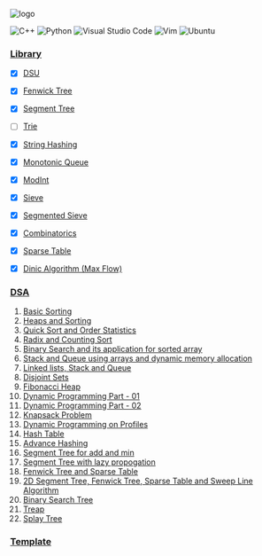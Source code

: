 ![logo](logo.png)

![C++](https://img.shields.io/badge/c++-%2300599C.svg?style=for-the-badge&logo=c%2B%2B&logoColor=white) ![Python](https://img.shields.io/badge/python-3670A0?style=for-the-badge&logo=python&logoColor=ffdd54) ![Visual Studio Code](https://img.shields.io/badge/Visual%20Studio%20Code-0078d7.svg?style=for-the-badge&logo=visual-studio-code&logoColor=white) ![Vim](https://img.shields.io/badge/VIM-%2311AB00.svg?style=for-the-badge&logo=vim&logoColor=white) ![Ubuntu](https://img.shields.io/badge/Ubuntu-E95420?style=for-the-badge&logo=ubuntu&logoColor=white)

### [Library](library)
- [x] [DSU](library/DSU.cpp)
- [x] [Fenwick Tree](library/Fenwick-Tree.cpp)
- [x] [Segment Tree](library/Segment-Tree.cpp)
- [ ] [Trie](library/Trie.cpp)
- [x] [String Hashing](library/String-Hashing.cpp)
- [x] [Monotonic Queue](library/Monotonic-Queue.cpp)
- [x] [ModInt](library/ModInt.cpp)
- [x] [Sieve](library/Sieve.cpp)
- [x] [Segmented Sieve](library/Segmented-Sieve.cpp)
- [x] [Combinatorics](library/PnC.cpp)
- [x] [Sparse Table](library/RMQ.cpp)
- [x] [Dinic Algorithm (Max Flow)](library/Dinic.cpp)


### [DSA](dsa)
1. [Basic Sorting](dsa/01)
2. [Heaps and Sorting](dsa/02) 
3. [Quick Sort and Order Statistics](dsa/03)
4. [Radix and Counting Sort](dsa/04)
5. [Binary Search and its application for sorted array](dsa/05)
6. [Stack and Queue using arrays and dynamic memory allocation](dsa/06)
7. [Linked lists, Stack and Queue](dsa/07)
8. [Disjoint Sets](dsa/08)
9. [Fibonacci Heap](dsa/09) 
10. [Dynamic Programming Part - 01](dsa/10)
11. [Dynamic Programming Part - 02](dsa/11)
12. [Knapsack Problem](dsa/12)
13. [Dynamic Programming on Profiles](dsa/13)
14. [Hash Table](dsa/14)
15. [Advance Hashing](dsa/15)
16. [Segment Tree for add and min](dsa/16)
17. [Segment Tree with lazy propogation](dsa/17)
18. [Fenwick Tree and Sparse Table](dsa/18)
19. [2D Segment Tree, Fenwick Tree, Sparse Table and Sweep Line Algorithm](dsa/19)
20. [Binary Search Tree](dsa/20)
21. [Treap](dsa/21)
22. [Splay Tree](dsa/22)


### [Template](templates)